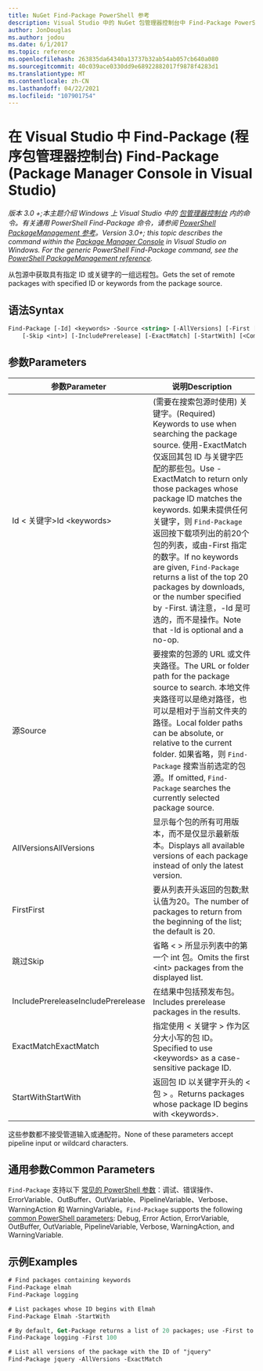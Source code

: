 ```yaml
---
title: NuGet Find-Package PowerShell 参考
description: Visual Studio 中的 NuGet 包管理器控制台中 Find-Package PowerShell 命令参考。
author: JonDouglas
ms.author: jodou
ms.date: 6/1/2017
ms.topic: reference
ms.openlocfilehash: 263835da64340a13737b32ab54ab057cb640a080
ms.sourcegitcommit: 40c039ace0330dd9e68922882017f9878f4283d1
ms.translationtype: MT
ms.contentlocale: zh-CN
ms.lasthandoff: 04/22/2021
ms.locfileid: "107901754"
---
```

# <a name="find-package-package-manager-console-in-visual-studio"></a><span data-ttu-id="8b583-103">在 Visual Studio 中 Find-Package (程序包管理器控制台) </span><span class="sxs-lookup"><span data-stu-id="8b583-103">Find-Package (Package Manager Console in Visual Studio)</span></span>

<span data-ttu-id="8b583-104">*版本 3.0 +;本主题介绍 Windows 上 Visual Studio 中的 [包管理器控制台](../../consume-packages/install-use-packages-powershell.md) 内的命令。有关通用 PowerShell Find-Package 命令，请参阅 [PowerShell PackageManagement 参考](/powershell/module/packagemanagement)。*</span><span class="sxs-lookup"><span data-stu-id="8b583-104">*Version 3.0+; this topic describes the command within the [Package Manager Console](../../consume-packages/install-use-packages-powershell.md) in Visual Studio on Windows. For the generic PowerShell Find-Package command, see the [PowerShell PackageManagement reference](/powershell/module/packagemanagement).*</span></span>

<span data-ttu-id="8b583-105">从包源中获取具有指定 ID 或关键字的一组远程包。</span><span class="sxs-lookup"><span data-stu-id="8b583-105">Gets the set of remote packages with specified ID or keywords from the package source.</span></span>

## <a name="syntax"></a><span data-ttu-id="8b583-106">语法</span><span class="sxs-lookup"><span data-stu-id="8b583-106">Syntax</span></span>

```ps
Find-Package [-Id] <keywords> -Source <string> [-AllVersions] [-First [<int>]]
    [-Skip <int>] [-IncludePrerelease] [-ExactMatch] [-StartWith] [<CommonParameters>]
```

## <a name="parameters"></a><span data-ttu-id="8b583-107">参数</span><span class="sxs-lookup"><span data-stu-id="8b583-107">Parameters</span></span>

| <span data-ttu-id="8b583-108">参数</span><span class="sxs-lookup"><span data-stu-id="8b583-108">Parameter</span></span> | <span data-ttu-id="8b583-109">说明</span><span class="sxs-lookup"><span data-stu-id="8b583-109">Description</span></span> |
| --- | --- |
| <span data-ttu-id="8b583-110">Id &lt; 关键字&gt;</span><span class="sxs-lookup"><span data-stu-id="8b583-110">Id &lt;keywords&gt;</span></span> | <span data-ttu-id="8b583-111"> (需要在搜索包源时使用) 关键字。</span><span class="sxs-lookup"><span data-stu-id="8b583-111">(Required) Keywords to use when searching the package source.</span></span> <span data-ttu-id="8b583-112">使用-ExactMatch 仅返回其包 ID 与关键字匹配的那些包。</span><span class="sxs-lookup"><span data-stu-id="8b583-112">Use -ExactMatch to return only those packages whose package ID matches the keywords.</span></span> <span data-ttu-id="8b583-113">如果未提供任何关键字，则 `Find-Package` 返回按下载项列出的前20个包的列表，或由-First 指定的数字。</span><span class="sxs-lookup"><span data-stu-id="8b583-113">If no keywords are given, `Find-Package` returns a list of the top 20 packages by downloads, or the number specified by -First.</span></span> <span data-ttu-id="8b583-114">请注意，-Id 是可选的，而不是操作。</span><span class="sxs-lookup"><span data-stu-id="8b583-114">Note that -Id is optional and a no-op.</span></span> |
| <span data-ttu-id="8b583-115">源</span><span class="sxs-lookup"><span data-stu-id="8b583-115">Source</span></span> | <span data-ttu-id="8b583-116">要搜索的包源的 URL 或文件夹路径。</span><span class="sxs-lookup"><span data-stu-id="8b583-116">The URL or folder path for the package source to search.</span></span> <span data-ttu-id="8b583-117">本地文件夹路径可以是绝对路径，也可以是相对于当前文件夹的路径。</span><span class="sxs-lookup"><span data-stu-id="8b583-117">Local folder paths can be absolute, or relative to the current folder.</span></span> <span data-ttu-id="8b583-118">如果省略，则 `Find-Package` 搜索当前选定的包源。</span><span class="sxs-lookup"><span data-stu-id="8b583-118">If omitted, `Find-Package` searches the currently selected package source.</span></span> |
| <span data-ttu-id="8b583-119">AllVersions</span><span class="sxs-lookup"><span data-stu-id="8b583-119">AllVersions</span></span> | <span data-ttu-id="8b583-120">显示每个包的所有可用版本，而不是仅显示最新版本。</span><span class="sxs-lookup"><span data-stu-id="8b583-120">Displays all available versions of each package instead of only the latest version.</span></span> |
| <span data-ttu-id="8b583-121">First</span><span class="sxs-lookup"><span data-stu-id="8b583-121">First</span></span> | <span data-ttu-id="8b583-122">要从列表开头返回的包数;默认值为20。</span><span class="sxs-lookup"><span data-stu-id="8b583-122">The number of packages to return from the beginning of the list; the default is 20.</span></span> |
| <span data-ttu-id="8b583-123">跳过</span><span class="sxs-lookup"><span data-stu-id="8b583-123">Skip</span></span> | <span data-ttu-id="8b583-124">省略 &lt; &gt; 所显示列表中的第一个 int 包。</span><span class="sxs-lookup"><span data-stu-id="8b583-124">Omits the first &lt;int&gt; packages from the displayed list.</span></span>  |
| <span data-ttu-id="8b583-125">IncludePrerelease</span><span class="sxs-lookup"><span data-stu-id="8b583-125">IncludePrerelease</span></span> | <span data-ttu-id="8b583-126">在结果中包括预发布包。</span><span class="sxs-lookup"><span data-stu-id="8b583-126">Includes prerelease packages in the results.</span></span> |
| <span data-ttu-id="8b583-127">ExactMatch</span><span class="sxs-lookup"><span data-stu-id="8b583-127">ExactMatch</span></span> | <span data-ttu-id="8b583-128">指定使用 &lt; 关键字 &gt; 作为区分大小写的包 ID。</span><span class="sxs-lookup"><span data-stu-id="8b583-128">Specified to use &lt;keywords&gt; as a case-sensitive package ID.</span></span> |
| <span data-ttu-id="8b583-129">StartWith</span><span class="sxs-lookup"><span data-stu-id="8b583-129">StartWith</span></span> | <span data-ttu-id="8b583-130">返回包 ID 以关键字开头的 &lt; 包 &gt; 。</span><span class="sxs-lookup"><span data-stu-id="8b583-130">Returns packages whose package ID begins with &lt;keywords&gt;.</span></span> |

<span data-ttu-id="8b583-131">这些参数都不接受管道输入或通配符。</span><span class="sxs-lookup"><span data-stu-id="8b583-131">None of these parameters accept pipeline input or wildcard characters.</span></span>

## <a name="common-parameters"></a><span data-ttu-id="8b583-132">通用参数</span><span class="sxs-lookup"><span data-stu-id="8b583-132">Common Parameters</span></span>

<span data-ttu-id="8b583-133">`Find-Package` 支持以下 [常见的 PowerShell 参数](/powershell/module/microsoft.powershell.core/about/about_commonparameters)：调试、错误操作、ErrorVariable、OutBuffer、OutVariable、PipelineVariable、Verbose、WarningAction 和 WarningVariable。</span><span class="sxs-lookup"><span data-stu-id="8b583-133">`Find-Package` supports the following [common PowerShell parameters](/powershell/module/microsoft.powershell.core/about/about_commonparameters): Debug, Error Action, ErrorVariable, OutBuffer, OutVariable, PipelineVariable, Verbose, WarningAction, and WarningVariable.</span></span>

## <a name="examples"></a><span data-ttu-id="8b583-134">示例</span><span class="sxs-lookup"><span data-stu-id="8b583-134">Examples</span></span>

```ps
# Find packages containing keywords
Find-Package elmah
Find-Package logging

# List packages whose ID begins with Elmah
Find-Package Elmah -StartWith

# By default, Get-Package returns a list of 20 packages; use -First to show more
Find-Package logging -First 100

# List all versions of the package with the ID of "jquery"
Find-Package jquery -AllVersions -ExactMatch
```